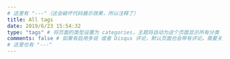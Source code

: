 ```yaml
---
# 这里有 "---"（这会破坏代码展示效果，所以注释了）
title: All tags
date: 2019/6/23 15:54:32
type: "tags" # 将页面的类型设置为 categories，主题将自动为这个页面显示所有分类
comments: false # 如果有启用多说 或者 Disqus 评论，默认页面也会带有评论。需要关闭的话，设置为 false
# 这里也有 "---"
---
```

